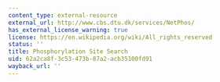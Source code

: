 ```yaml
---
content_type: external-resource
external_url: http://www.cbs.dtu.dk/services/NetPhos/
has_external_license_warning: true
license: https://en.wikipedia.org/wiki/All_rights_reserved
status: ''
title: Phosphorylation Site Search
uid: 62a2ca8f-3c53-473b-87a2-acb35100fd91
wayback_url: ''
---
```

